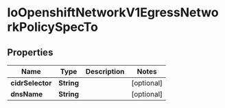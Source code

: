 
# IoOpenshiftNetworkV1EgressNetworkPolicySpecTo

## Properties
Name | Type | Description | Notes
------------ | ------------- | ------------- | -------------
**cidrSelector** | **String** |  |  [optional]
**dnsName** | **String** |  |  [optional]




